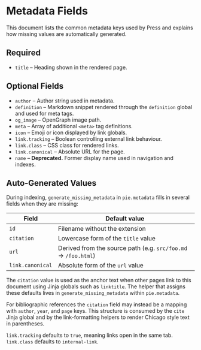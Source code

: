 # Metadata Fields

This document lists the common metadata keys used by Press and explains how
missing values are automatically generated.

## Required

- `title` – Heading shown in the rendered page.

## Optional Fields

- `author` – Author string used in metadata.
- `definition` – Markdown snippet rendered through the `definition` global
  and used for meta tags.
- `og_image` – OpenGraph image path.
- `meta` – Array of additional `<meta>` tag definitions.
- `icon` – Emoji or icon displayed by link globals.
- `link.tracking` – Boolean controlling external link behaviour.
- `link.class` – CSS class for rendered links.
- `link.canonical` – Absolute URL for the page.
- `name` – **Deprecated.** Former display name used in navigation and indexes.

## Auto‑Generated Values

During indexing, `generate_missing_metadata` in `pie.metadata` fills in
several fields when they are missing:

| Field      | Default value                                  |
| ---------- | ---------------------------------------------- |
| `id`       | Filename without the extension                 |
| `citation` | Lowercase form of the `title` value            |
| `url`      | Derived from the source path (e.g. `src/foo.md` → `/foo.html`) |
| `link.canonical` | Absolute form of the `url` value              |

The `citation` value is used as the anchor text when other pages link to this
document using Jinja globals such as `linktitle`. The helper that assigns these
defaults lives in `generate_missing_metadata` within `pie.metadata`.

For bibliographic references the `citation` field may instead be a mapping with
`author`, `year`, and `page` keys. This structure is consumed by the `cite`
Jinja global and by the link-formatting helpers to render Chicago style text in
parentheses.

`link.tracking` defaults to `true`, meaning links open in the same tab.
`link.class` defaults to `internal-link`.

